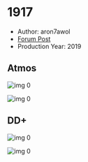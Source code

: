 # 1917

* Author: aron7awol
* [Forum Post](https://www.avsforum.com/threads/bass-eq-for-filtered-movies.2995212/post-59350372)
* Production Year: 2019

## Atmos

![img 0](https://i.imgur.com/FEv6NO2.jpg)

![img 0](https://i.imgur.com/aMSl3jZ.png)

## DD+

![img 0](https://i.imgur.com/fesca0H.jpg)

![img 0](https://i.imgur.com/q0dDrcK.png)

